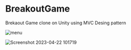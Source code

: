 # BreakoutGame
Brekaout Game clone on Unity using MVC Desing pattern


![menu](https://user-images.githubusercontent.com/69681105/233787472-7c29496f-51bd-460a-b456-74647cf437c4.png)


![Screenshot 2023-04-22 101719](https://user-images.githubusercontent.com/69681105/233787482-ea3a7290-6c37-4a64-8270-c37243170ea5.png)



